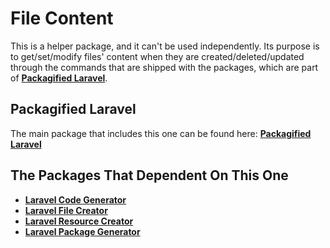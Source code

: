 # File Content

This is a helper package, and it can't be used independently. Its purpose is to get/set/modify files' content when they are created/deleted/updated through the commands that are shipped with the packages, which are part of [**Packagified Laravel**](https://github.com/bulentAkgul/packagified-laravel).

## Packagified Laravel

The main package that includes this one can be found here: [**Packagified Laravel**](https://github.com/bulentAkgul/packagified-laravel)

## The Packages That Dependent On This One

-   [**Laravel Code Generator**](https://github.com/bulentAkgul/laravel-code-generator)
-   [**Laravel File Creator**](https://github.com/bulentAkgul/laravel-file-creator)
-   [**Laravel Resource Creator**](https://github.com/bulentAkgul/laravel-resource-creator)
-   [**Laravel Package Generator**](https://github.com/bulentAkgul/laravel-package-generator)